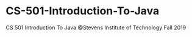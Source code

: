 # CS-501-Introduction-To-Java
CS 501 Introduction To Java @Stevens Institute of Technology Fall 2019
